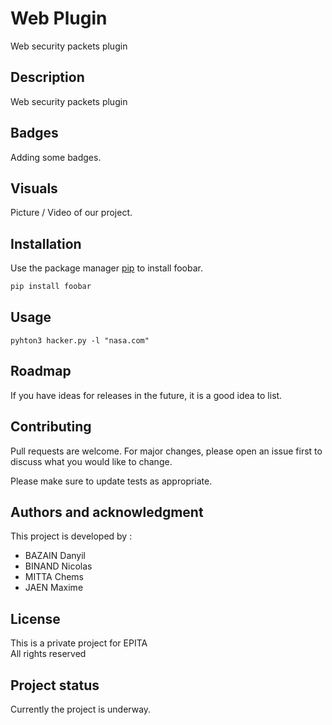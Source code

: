 # Web Plugin

Web security packets plugin

## Description

Web security packets plugin


## Badges

Adding some badges.

## Visuals

Picture / Video of our project.

## Installation

Use the package manager [pip](https://pip.pypa.io/en/stable/) to install foobar.

```bash
pip install foobar
```

## Usage


```
pyhton3 hacker.py -l "nasa.com"
```

## Roadmap

If you have ideas for releases in the future, it is a good idea to list.


## Contributing

Pull requests are welcome. For major changes, please open an issue first
to discuss what you would like to change.

Please make sure to update tests as appropriate.

## Authors and acknowledgment

This project is developed by :
- BAZAIN Danyil
- BINAND Nicolas
- MITTA Chems
- JAEN Maxime


## License

This is a private project for EPITA
\
All rights reserved

## Project status

Currently the project is underway.
